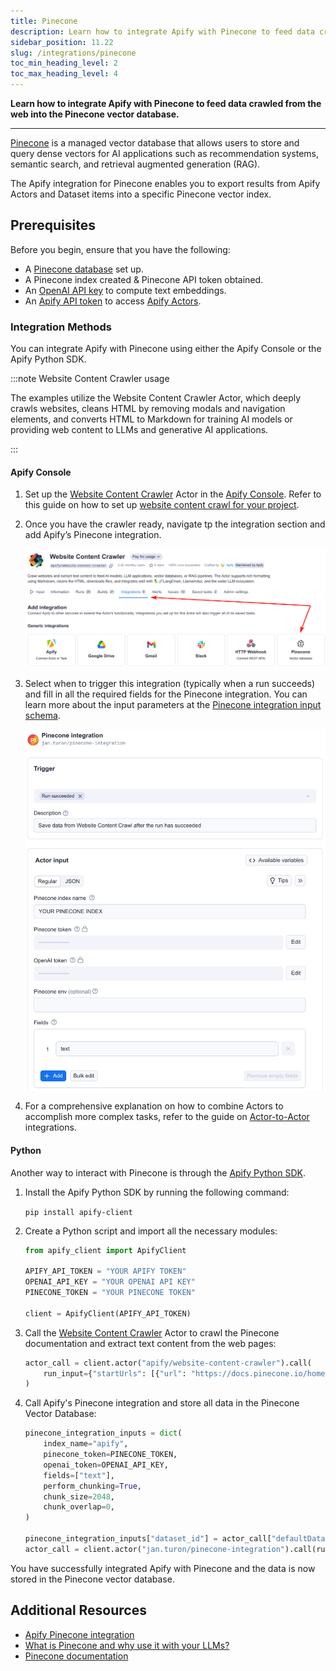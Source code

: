 ```yaml
---
title: Pinecone
description: Learn how to integrate Apify with Pinecone to feed data crawled from the web into the Pinecone vector database.
sidebar_position: 11.22
slug: /integrations/pinecone
toc_min_heading_level: 2
toc_max_heading_level: 4
---
```


**Learn how to integrate Apify with Pinecone to feed data crawled from the web into the Pinecone vector database.**

---

[Pinecone](https://pinecone.io) is a managed vector database that allows users to store and query dense vectors for AI applications such as recommendation systems, semantic search, and retrieval augmented generation (RAG).

The Apify integration for Pinecone enables you to export results from Apify Actors and Dataset items into a specific Pinecone vector index.

## Prerequisites

Before you begin, ensure that you have the following:

- A [Pinecone database](https://www.pinecone.io/) set up.
- A Pinecone index created & Pinecone API token obtained.
- An [OpenAI API key](https://openai.com/index/openai-api/) to compute text embeddings.
- An [Apify API token](https://docs.apify.com/platform/integrations/api#api-token) to access [Apify Actors](https://apify.com/store).


### Integration Methods

You can integrate Apify with Pinecone using either the Apify Console or the Apify Python SDK.

:::note Website Content Crawler usage

The examples utilize the Website Content Crawler Actor, which deeply crawls websites, cleans HTML by removing modals and navigation elements, and converts HTML to Markdown for training AI models or providing web content to LLMs and generative AI applications.

:::

#### Apify Console

1. Set up the [Website Content Crawler](https://apify.com/apify/website-content-crawler) Actor in the [Apify Console](https://console.apify.com). Refer to this guide on how to set up [website content crawl for your project](https://blog.apify.com/talk-to-your-website-with-large-language-models/).

1. Once you have the crawler ready, navigate tp the integration section and add Apify’s Pinecone integration.

    ![Website Content Crawler with Pinecone integration](./images/pinecone-wcc-integration.png)

1. Select when to trigger this integration (typically when a run succeeds) and fill in all the required fields for the Pinecone integration.
You can learn more about the input parameters at the [Pinecone integration input schema](https://apify.com/jan.turon/pinecone-integration/input-schema).

    ![Pinecone integration configuration](./images/pinecone-integration-setup.png)

1. For a comprehensive explanation on how to combine Actors to accomplish more complex tasks, refer to the guide on [Actor-to-Actor](https://blog.apify.com/connecting-scrapers-apify-integration/) integrations.

#### Python

Another way to interact with Pinecone is through the [Apify Python SDK](https://docs.apify.com/sdk/python/).

1. Install the Apify Python SDK by running the following command:

    `pip install apify-client`

1. Create a Python script and import all the necessary modules:

    ```python
    from apify_client import ApifyClient

    APIFY_API_TOKEN = "YOUR APIFY TOKEN"
    OPENAI_API_KEY = "YOUR OPENAI API KEY"
    PINECONE_TOKEN = "YOUR PINECONE TOKEN"

    client = ApifyClient(APIFY_API_TOKEN)
    ```

1. Call the [Website Content Crawler](https://apify.com/apify/website-content-crawler) Actor to crawl the Pinecone documentation and extract text content from the web pages:

    ```python
    actor_call = client.actor("apify/website-content-crawler").call(
        run_input={"startUrls": [{"url": "https://docs.pinecone.io/home"}]}
    )
    ```

1. Call Apify's Pinecone integration and store all data in the Pinecone Vector Database:

    ```python
    pinecone_integration_inputs = dict(
        index_name="apify",
        pinecone_token=PINECONE_TOKEN,
        openai_token=OPENAI_API_KEY,
        fields=["text"],
        perform_chunking=True,
        chunk_size=2048,
        chunk_overlap=0,
    )

    pinecone_integration_inputs["dataset_id"] = actor_call["defaultDatasetId"]
    actor_call = client.actor("jan.turon/pinecone-integration").call(run_input=pinecone_integration_inputs)

    ```

You have successfully integrated Apify with Pinecone and the data is now stored in the Pinecone vector database.

## Additional Resources

- [Apify Pinecone integration](https://apify.com/jan.turon/pinecone-integration)
- [What is Pinecone and why use it with your LLMs?](https://blog.apify.com/what-is-pinecone-why-use-it-with-llms/)
- [Pinecone documentation](https://docs.pinecone.io/)
